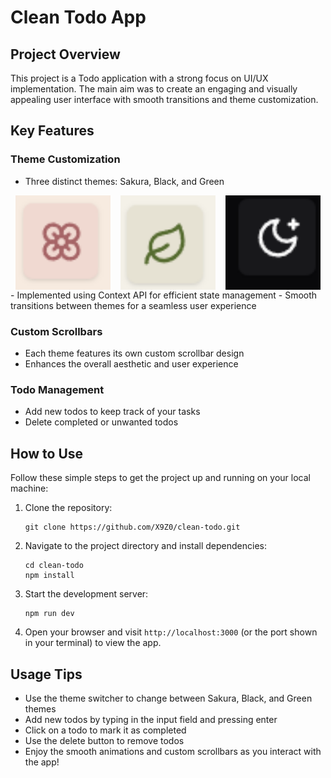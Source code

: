 # Clean Todo App

## Project Overview

This project is a Todo application with a strong focus on UI/UX implementation. The main aim was to create an engaging and visually appealing user interface with smooth transitions and theme customization.

## Key Features

### Theme Customization

- Three distinct themes: Sakura, Black, and Green
<div style="display: flex; justify-content: space-around;">
  <img src="./readme-images/sakura.png" width="30%" title="Image 1">
  <img src="./readme-images/green.png" width="30%" title="Image 2">
  <img src="./readme-images/black.png" width="30%" title="Image 3">
</div>
- Implemented using Context API for efficient state management
- Smooth transitions between themes for a seamless user experience

### Custom Scrollbars

- Each theme features its own custom scrollbar design
- Enhances the overall aesthetic and user experience

### Todo Management

- Add new todos to keep track of your tasks
- Delete completed or unwanted todos

## How to Use

Follow these simple steps to get the project up and running on your local machine:

1. Clone the repository:

   ```
   git clone https://github.com/X9Z0/clean-todo.git
   ```

2. Navigate to the project directory and install dependencies:

   ```
   cd clean-todo
   npm install
   ```

3. Start the development server:

   ```
   npm run dev
   ```

4. Open your browser and visit `http://localhost:3000` (or the port shown in your terminal) to view the app.

## Usage Tips

- Use the theme switcher to change between Sakura, Black, and Green themes
- Add new todos by typing in the input field and pressing enter
- Click on a todo to mark it as completed
- Use the delete button to remove todos
- Enjoy the smooth animations and custom scrollbars as you interact with the app!
